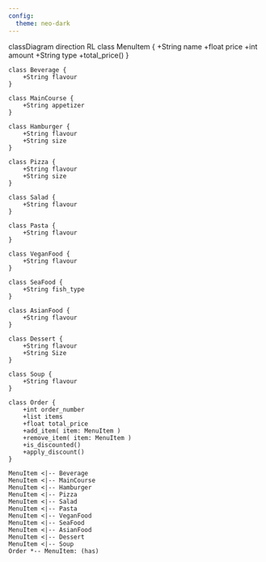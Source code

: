 ```yaml
---
config:
  theme: neo-dark
---
```


classDiagram
direction RL
    class MenuItem {
	    +String name
	    +float price
	    +int amount
	    +String type
	    +total_price()
    }

    class Beverage {
	    +String flavour
    }

    class MainCourse {
	    +String appetizer
    }

    class Hamburger {
	    +String flavour
	    +String size
    }

    class Pizza {
	    +String flavour
	    +String size
    }

    class Salad {
	    +String flavour
    }

    class Pasta {
	    +String flavour
    }

    class VeganFood {
	    +String flavour
    }

    class SeaFood {
        +String fish_type
    }

    class AsianFood {
        +String flavour
    }

    class Dessert {
	    +String flavour
	    +String Size
    }

    class Soup {
	    +String flavour
    }

    class Order {
        +int order_number
        +list items
        +float total_price
        +add_item( item: MenuItem )
        +remove_item( item: MenuItem )
        +is_discounted()
        +apply_discount()
    }

    MenuItem <|-- Beverage
    MenuItem <|-- MainCourse
    MenuItem <|-- Hamburger
    MenuItem <|-- Pizza
    MenuItem <|-- Salad
    MenuItem <|-- Pasta
    MenuItem <|-- VeganFood
    MenuItem <|-- SeaFood
    MenuItem <|-- AsianFood
    MenuItem <|-- Dessert
    MenuItem <|-- Soup
    Order *-- MenuItem: (has)

